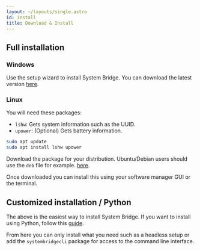 ```yaml
---
layout: ~/layouts/single.astro
id: install
title: Download & Install
---
```


## Full installation

### Windows

Use the setup wizard to install System Bridge. You can download the latest version [here](https://github.com/timmo001/system-bridge/releases/latest).

### Linux

You will need these packages:

- `lshw`: Gets system information such as the UUID.
- `upower`: (Optional) Gets battery information.

```bash
sudo apt update
sudo apt install lshw upower
```

Download the package for your distribution. Ubuntu/Debian users should use the `deb` file for example. [here](https://github.com/timmo001/system-bridge/releases/latest).

Once downloaded you can install this using your software manager GUI or the terminal.

## Customized installation / Python

The above is the easiest way to install System Bridge. If you want to install using Python, follow this [guide](install-python).

From here you can only install what you need such as a headless setup or add the `systembridgecli` package for access to the command line interface.
